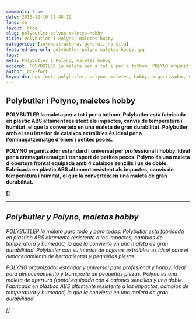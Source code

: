 ```yaml
---
comments: true
date: 2013-12-10 11:48:19
lang: ca
layout: blog
slug: polybutler-polyno-maletes-hobby
title: Polybutler i Polyno, maletes hobby
categories: [infraestructura, general, no-cita]
featured-img-url: polybutler-polyno-maletes-hobby.jpg
tags:
meta: Polybutler i Polyno, maletes hobby
excerpt: POLYBUTLER la maleta per a tot i per a tothom. POLYNO organitzador estàndard i universal per professional i hobby.
author: box-fort
keywords: box-fort, polybutler, polyno, maletes, hobby, organitzador, estàndard, universal
---
```


## Polybutler i Polyno, maletes hobby


**POLYBUTLER la maleta per a tot i per a tothom. Polybutler està fabricada en plàstic ABS altament resistent als impactes, canvis de temperatura i humitat, el que la converteix en una maleta de gran durabilitat. Polybutler amb el seu interior de calaixos extraïbles és ideal per a l'emmagatzematge d'eines i petites peces.**

**POLYNO organitzador estàndard i universal per professional i hobby. Ideal per a emmagatzematge i transport de petites peces. Polyno és una maleta d'obertura frontal equipada amb 4 calaixos senzills i un de doble. Fabricada en plàstic ABS altament resistent als impactes, canvis de temperatura i humitat, el que la converteix en una maleta de gran durabilitat.**

**[[<i class="fa fa-plus"></i>]({{site.baseurl}}/maletes/plastic/injeccio.html "Més info")]**

------

## *Polybutler y Polyno, maletas hobby*

*POLYBUTLER la maleta para todo y para todos. Polybutler esta fabricada en plástico ABS altamente resistente a los impactos, cambios de temperatura y humedad, lo que la convierte en una maleta de gran durabilidad. Polybutler con su interior de cajones extraíbles es ideal para el almacenamiento de herramientas y pequeñas piezas.*

*POLYNO organizador estándar y universal para profesional y hobby. Ideal para almacenamiento y transporte de pequeñas piezas. Polyno es una maleta de apertura frontal equipada con 4 cajones sencillos y uno doble. Fabricada en plástico ABS altamente resistente a los impactos, cambios de temperatura y humedad, lo que la convierte en una maleta de gran durabilidad.*

*[[<i class="fa fa-plus"></i>]({{site.baseurl}}/es/maletas/plastico/injeccion.html "Mas info")]*

